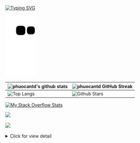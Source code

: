 
[![Typing SVG](https://readme-typing-svg.herokuapp.com?size=40&duration=4000&multiline=true&width=600&height=150&lines=Hi%2C+I'm+An+%E2%9C%8C%EF%B8%8F%E2%9C%8C%EF%B8%8F%E2%9C%8C%EF%B8%8F;I'm+a+mobile+developer)](https://git.io/typing-svg)


![phuocantd snake gif](https://github.com/phuocantd/phuocantd/blob/snake/github-contribution-grid-snake.svg)

<!-- ## Github Contributions 📈 -->
<!-- <p align='center'>
<img src="https://activity-graph.herokuapp.com/graph?username=phuocantd&theme=react-dark&hide_border=true">
<p> -->
  
  
| ![phuocantd's github stats](https://github-readme-stats.vercel.app/api?username=phuocantd&show_icons=true&theme=react)             | ![phuocantd GitHub Streak](https://github-readme-streak-stats.herokuapp.com/?user=phuocantd&theme=react)                                                                                                           |
| --------------------------------------------------------------------------------------------------------------------------------- | ----------------------------------------------------------------------------------------------------------------------------------------------------------------------------------------------------------------- |
| ![Top Langs](https://github-readme-stats.vercel.app/api/top-langs/?username=phuocantd&langs_count=8&theme=react&layout=compact) | ![Github Stars](https://github-readme-stats.vercel.app/api?username=phuocantd&show_icons=true&locale=en&count_private=true&hide_rank=true&custom_title=My%20GitHub%20Stats&disable_animations=true&theme=react) |
  
  [![My Stack Overflow Stats](https://so-stats-kurt-liao.vercel.app/api?user=7294147)](https://stackoverflow.com/users/7294147/phuocantd)

<img src="https://github-profile-trophy.vercel.app/?username=phuocantd&theme=algolia&column=9&margin-w=5" />

<div align="left">

![](https://komarev.com/ghpvc/?username=phuocantd&label=PROFILE+VIEWS&style=for-the-badge&color=brightgreen)
</div>  

  
 
<details>
<summary>Click for view detail</summary>
  <br>

  
📫- <b>How to reach me:</b> <br/>
<p align="left">
<a href="https://codepen.io/phuocantd" target="blank"><img align="center" src="https://raw.githubusercontent.com/rahuldkjain/github-profile-readme-generator/master/src/images/icons/Social/codepen.svg" alt="phuocantd" height="30" width="40" /></a>
<a href="https://dev.to/phuocantd" target="blank"><img align="center" src="https://raw.githubusercontent.com/rahuldkjain/github-profile-readme-generator/master/src/images/icons/Social/devto.svg" alt="phuocantd" height="30" width="40" /></a>
<a href="https://twitter.com/phuocantd_" target="blank"><img align="center" src="https://raw.githubusercontent.com/rahuldkjain/github-profile-readme-generator/master/src/images/icons/Social/twitter.svg" alt="phuocantd_" height="30" width="40" /></a>
<a href="https://linkedin.com/in/phuocantd" target="blank"><img align="center" src="https://raw.githubusercontent.com/rahuldkjain/github-profile-readme-generator/master/src/images/icons/Social/linked-in-alt.svg" alt="phuocantd" height="30" width="40" /></a>
<a href="https://stackoverflow.com/users/7294147" target="blank"><img align="center" src="https://raw.githubusercontent.com/rahuldkjain/github-profile-readme-generator/master/src/images/icons/Social/stack-overflow.svg" alt="7294147" height="30" width="40" /></a>
<a href="https://codesandbox.com/phuocantd" target="blank"><img align="center" src="https://raw.githubusercontent.com/rahuldkjain/github-profile-readme-generator/master/src/images/icons/Social/codesandbox.svg" alt="phuocantd" height="30" width="40" /></a>
<!-- <a href="https://kaggle.com/annguynphc" target="blank"><img align="center" src="https://raw.githubusercontent.com/rahuldkjain/github-profile-readme-generator/master/src/images/icons/Social/kaggle.svg" alt="annguynphc" height="30" width="40" /></a> -->
<a href="https://dribbble.com/phuocantd" target="blank"><img align="center" src="https://raw.githubusercontent.com/rahuldkjain/github-profile-readme-generator/master/src/images/icons/Social/dribbble.svg" alt="phuocantd" height="30" width="40" /></a>
<!-- <a href="https://www.behance.net/phuocantdc959" target="blank"><img align="center" src="https://raw.githubusercontent.com/rahuldkjain/github-profile-readme-generator/master/src/images/icons/Social/behance.svg" alt="phuocantdc959" height="30" width="40" /></a> -->
<a href="https://hashnode.com/@phuocantd" target="blank"><img align="center" src="https://raw.githubusercontent.com/rahuldkjain/github-profile-readme-generator/master/src/images/icons/Social/hashnode.svg" alt="@phuocantd" height="30" width="40" /></a>
<a href="https://medium.com/phuocantd" target="blank"><img align="center" src="https://raw.githubusercontent.com/rahuldkjain/github-profile-readme-generator/master/src/images/icons/Social/medium.svg" alt="phuocantd" height="30" width="40" /></a>
<a href="https://www.codechef.com/users/phuocantd" target="blank"><img align="center" src="https://cdn.jsdelivr.net/npm/simple-icons@3.1.0/icons/codechef.svg" alt="phuocantd" height="30" width="40" /></a>
<a href="https://www.hackerrank.com/phuocantd" target="blank"><img align="center" src="https://raw.githubusercontent.com/rahuldkjain/github-profile-readme-generator/master/src/images/icons/Social/hackerrank.svg" alt="phuocantd" height="30" width="40" /></a>
<a href="https://codeforces.com/profile/phuocantd" target="blank"><img align="center" src="https://raw.githubusercontent.com/rahuldkjain/github-profile-readme-generator/master/src/images/icons/Social/codeforces.svg" alt="phuocantd" height="30" width="40" /></a>
<a href="https://www.leetcode.com/phuocantd" target="blank"><img align="center" src="https://raw.githubusercontent.com/rahuldkjain/github-profile-readme-generator/master/src/images/icons/Social/leet-code.svg" alt="phuocantd" height="30" width="40" /></a>
<!-- <a href="https://www.hackerearth.com/nguyen194" target="blank"><img align="center" src="https://raw.githubusercontent.com/rahuldkjain/github-profile-readme-generator/master/src/images/icons/Social/hackerearth.svg" alt="nguyen194" height="30" width="40" /></a> -->
<!-- <a href="https://auth.geeksforgeeks.org/user/phuocf9an" target="blank"><img align="center" src="https://raw.githubusercontent.com/rahuldkjain/github-profile-readme-generator/master/src/images/icons/Social/geeks-for-geeks.svg" alt="phuocf9an" height="30" width="40" /></a> -->
<!-- <a href="https://www.topcoder.com/members/phuocantd" target="blank"><img align="center" src="https://raw.githubusercontent.com/rahuldkjain/github-profile-readme-generator/master/src/images/icons/Social/topcoder.svg" alt="phuocantd" height="30" width="40" /></a> -->
</p>
  
  <b align="left">Support:</b>
<p><a href="https://www.buymeacoffee.com/phuocantd"> <img align="left" src="https://cdn.buymeacoffee.com/buttons/v2/default-yellow.png" height="50" width="210" alt="phuocantd" /></a><a href="https://ko-fi.com/phuocantd"> <img align="left" src="https://cdn.ko-fi.com/cdn/kofi3.png?v=3" height="50" width="210" alt="phuocantd" /></a></p>
  <br>
  <br>
  <br/>

</details>

